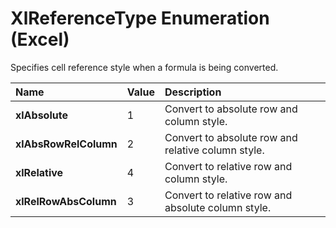 
# XlReferenceType Enumeration (Excel)

Specifies cell reference style when a formula is being converted.



|**Name**|**Value**|**Description**|
|:-----|:-----|:-----|
| **xlAbsolute**|1|Convert to absolute row and column style.|
| **xlAbsRowRelColumn**|2|Convert to absolute row and relative column style.|
| **xlRelative**|4|Convert to relative row and column style.|
| **xlRelRowAbsColumn**|3|Convert to relative row and absolute column style.|
